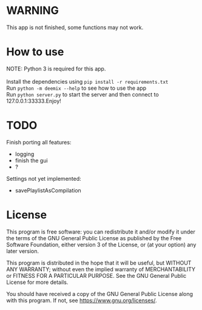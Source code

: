 # WARNING
This app is not finished, some functions may not work.

# How to use
NOTE: Python 3 is required for this app.<br>
<br>
Install the dependencies using `pip install -r requirements.txt`<br>
Run `python -m deemix --help` to see how to use the app<br>
Run `python server.py` to start the server and then connect to 127.0.0.1:33333.Enjoy!<br>

# TODO
Finish porting all features:
- logging
- finish the gui
- ?

Settings not yet implemented:
- savePlaylistAsCompilation

# License
This program is free software: you can redistribute it and/or modify
it under the terms of the GNU General Public License as published by
the Free Software Foundation, either version 3 of the License, or
(at your option) any later version.

This program is distributed in the hope that it will be useful,
but WITHOUT ANY WARRANTY; without even the implied warranty of
MERCHANTABILITY or FITNESS FOR A PARTICULAR PURPOSE.  See the
GNU General Public License for more details.

You should have received a copy of the GNU General Public License
along with this program.  If not, see <https://www.gnu.org/licenses/>.
